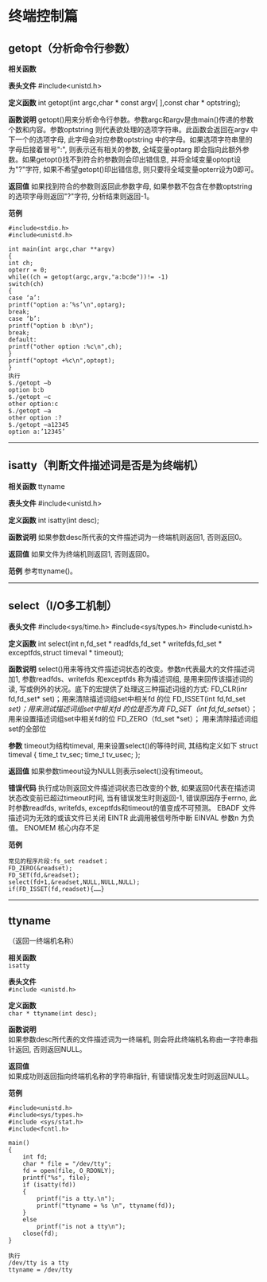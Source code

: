 # 终端控制篇

## getopt（分析命令行参数）
**相关函数**

**表头文件**
#include<unistd.h>

**定义函数**
int getopt(int argc,char * const argv[ ],const char * optstring);

**函数说明**
getopt()用来分析命令行参数。参数argc和argv是由main()传递的参数个数和内容。参数optstring 则代表欲处理的选项字符串。此函数会返回在argv 中下一个的选项字母, 此字母会对应参数optstring 中的字母。如果选项字符串里的字母后接着冒号":", 则表示还有相关的参数, 全域变量optarg 即会指向此额外参数。如果getopt()找不到符合的参数则会印出错信息, 并将全域变量optopt设为"?"字符, 如果不希望getopt()印出错信息, 则只要将全域变量opterr设为0即可。

**返回值**
如果找到符合的参数则返回此参数字母, 如果参数不包含在参数optstring 的选项字母则返回"?"字符, 分析结束则返回-1。

**范例**
```
#include<stdio.h>
#include<unistd.h>

int main(int argc,char **argv)
{
int ch;
opterr = 0;
while((ch = getopt(argc,argv,"a:bcde"))!= -1)
switch(ch)
{
case ‘a’:
printf("option a:’%s’\n",optarg);
break;
case ‘b’:
printf("option b :b\n");
break;
default:
printf("other option :%c\n",ch);
}
printf("optopt +%c\n",optopt);
}
执行
$./getopt –b
option b:b
$./getopt –c
other option:c
$./getopt –a
other option :?
$./getopt –a12345
option a:’12345’
```

---

## isatty（判断文件描述词是否是为终端机）

**相关函数**
ttyname

**表头文件**
#include<unistd.h>

**定义函数**
int isatty(int desc);

**函数说明**
如果参数desc所代表的文件描述词为一终端机则返回1, 否则返回0。

**返回值**
如果文件为终端机则返回1, 否则返回0。

**范例**
参考ttyname()。


---

## select（I/O多工机制）

**表头文件**
#include<sys/time.h>
#include<sys/types.h>
#include<unistd.h>

**定义函数**
int select(int n,fd_set * readfds,fd_set * writefds,fd_set * exceptfds,struct timeval * timeout);

**函数说明**
select()用来等待文件描述词状态的改变。参数n代表最大的文件描述词加1, 参数readfds、writefds 和exceptfds 称为描述词组, 是用来回传该描述词的读, 写或例外的状况。底下的宏提供了处理这三种描述词组的方式:
FD_CLR(inr fd,fd_set* set)；用来清除描述词组set中相关fd 的位
FD_ISSET(int fd,fd_set *set)；用来测试描述词组set中相关fd 的位是否为真
FD_SET（int fd,fd_set*set）；用来设置描述词组set中相关fd的位
FD_ZERO（fd_set *set）； 用来清除描述词组set的全部位

**参数**
timeout为结构timeval, 用来设置select()的等待时间, 其结构定义如下
struct timeval
{
time_t tv_sec;
time_t tv_usec;
};

**返回值**
如果参数timeout设为NULL则表示select()没有timeout。

**错误代码**
执行成功则返回文件描述词状态已改变的个数, 如果返回0代表在描述词状态改变前已超过timeout时间, 当有错误发生时则返回-1, 错误原因存于errno, 此时参数readfds, writefds, exceptfds和timeout的值变成不可预测。
EBADF 文件描述词为无效的或该文件已关闭
EINTR 此调用被信号所中断
EINVAL 参数n 为负值。
ENOMEM 核心内存不足

**范例**
```
常见的程序片段:fs_set readset；
FD_ZERO(&readset);
FD_SET(fd,&readset);
select(fd+1,&readset,NULL,NULL,NULL);
if(FD_ISSET(fd,readset){……}
```

---

## ttyname
（返回一终端机名称）

**相关函数**  
`isatty`

**表头文件**  
`#include <unistd.h>`

**定义函数**  
`char * ttyname(int desc);`

**函数说明**  
如果参数desc所代表的文件描述词为一终端机, 则会将此终端机名称由一字符串指针返回, 否则返回NULL。

**返回值**  
如果成功则返回指向终端机名称的字符串指针, 有错误情况发生时则返回NULL。

**范例**
```
#include<unistd.h>
#include<sys/types.h>
#include <sys/stat.h>
#include<fcntl.h>

main()
{
    int fd;
    char * file = "/dev/tty";
    fd = open(file, O_RDONLY);
    printf("%s", file);
    if (isatty(fd))
    {
        printf("is a tty.\n");
        printf("ttyname = %s \n", ttyname(fd));
    }
    else
        printf("is not a tty\n");
    close(fd);
}

执行
/dev/tty is a tty
ttyname = /dev/tty
```
